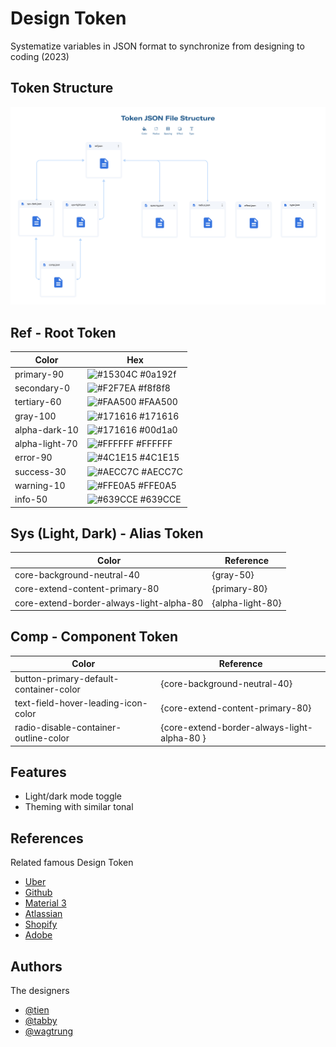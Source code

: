 
# Design Token

Systematize variables in JSON format to synchronize from designing to coding (2023)

## Token Structure

![App Screenshot](https://github.com/wagGit1248/tokendesign/raw/master/Read-me.png)

## Ref - Root Token

| Color             | Hex                                                                |
| ----------------- | ---------------------------------------------------------- |
| primary-90 | ![#15304C](https://via.placeholder.com/20/15304C?text=+) #0a192f |
| secondary-0 | ![#F2F7EA](https://via.placeholder.com/20/F2F7EA?text=+) #f8f8f8 |
| tertiary-60 | ![#FAA500](https://via.placeholder.com/20/FAA500?text=+) #FAA500 |
| gray-100 | ![#171616](https://via.placeholder.com/20/171616?text=+) #171616 |
| alpha-dark-10| ![#171616](https://via.placeholder.com/20/171616?text=+) #00d1a0 |
| alpha-light-70| ![#FFFFFF](https://via.placeholder.com/20/FFFFFF?text=+) #FFFFFF |
| error-90| ![#4C1E15](https://via.placeholder.com/20/4C1E15?text=+) #4C1E15 |
| success-30| ![#AECC7C](https://via.placeholder.com/20/AECC7C?text=+) #AECC7C |
| warning-10| ![#FFE0A5](https://via.placeholder.com/20/FFE0A5?text=+) #FFE0A5 |
| info-50| ![#639CCE](https://via.placeholder.com/20/639CCE?text=+) #639CCE |


## Sys (Light, Dark) - Alias Token

| Color             | Reference                                                                |
| ----------------- | ---------------------------------------------------------- |
| core-background-neutral-40 |  {gray-50} |
| core-extend-content-primary-80 | {primary-80}|
| core-extend-border-always-light-alpha-80 | {alpha-light-80}|

## Comp - Component Token

| Color             | Reference                                                                |
| ----------------- | ---------------------------------------------------------- |
| button-primary-default-container-color |  {core-background-neutral-40} |
| text-field-hover-leading-icon-color | {core-extend-content-primary-80}|
| radio-disable-container-outline-color | {core-extend-border-always-light-alpha-80 }|


## Features

- Light/dark mode toggle
- Theming with similar tonal



## References

Related famous Design Token

- [Uber](https://base.uber.com/6d2425e9f/p/93825b-welcome-to-base)
- [Github](https://primer.style/design/foundations/color)
- [Material 3](https://m3.material.io/foundations/design-tokens/overview)
- [Atlassian](https://atlassian.design/tokens)
- [Shopify](https://polaris.shopify.com/design/colors)
- [Adobe](https://spectrum.adobe.com/page/design-tokens/)








## Authors

The designers

- [@tien]()
- [@tabby]()
- [@wagtrung](https://wagtrung.com/)


